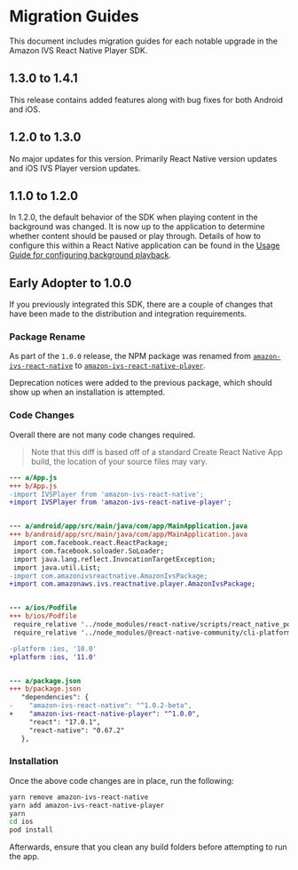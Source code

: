 # Migration Guides

This document includes migration guides for each notable upgrade in the Amazon IVS React Native Player SDK.

## 1.3.0 to 1.4.1

This release contains added features along with bug fixes for both Android and iOS.

## 1.2.0 to 1.3.0

No major updates for this version. Primarily React Native version updates and iOS IVS Player version updates.

## 1.1.0 to 1.2.0

In 1.2.0, the default behavior of the SDK when playing content in the background was changed. It is now up to the application to determine whether content should be paused or play through. Details of how to configure this within a React Native application can be found in the [Usage Guide for configuring background playback](https://github.com/aws/amazon-ivs-react-native-player/blob/main/docs/usage-guide.md#3-playpause-video-in-a-background).

## Early Adopter to 1.0.0

If you previously integrated this SDK, there are a couple of changes that have been made to the distribution and integration requirements.

### Package Rename

As part of the `1.0.0` release, the NPM package was renamed from [`amazon-ivs-react-native`](https://www.npmjs.com/package/amazon-ivs-react-native) to [`amazon-ivs-react-native-player`](https://www.npmjs.com/package/amazon-ivs-react-native-player).

Deprecation notices were added to the previous package, which should show up when an installation is attempted.

### Code Changes

Overall there are not many code changes required.

> Note that this diff is based off of a standard Create React Native App build, the location of your source files may vary.

```diff
--- a/App.js
+++ b/App.js
-import IVSPlayer from 'amazon-ivs-react-native';
+import IVSPlayer from 'amazon-ivs-react-native-player';


--- a/android/app/src/main/java/com/app/MainApplication.java
+++ b/android/app/src/main/java/com/app/MainApplication.java
 import com.facebook.react.ReactPackage;
 import com.facebook.soloader.SoLoader;
 import java.lang.reflect.InvocationTargetException;
 import java.util.List;
-import com.amazonivsreactnative.AmazonIvsPackage;
+import com.amazonaws.ivs.reactnative.player.AmazonIvsPackage;


--- a/ios/Podfile
+++ b/ios/Podfile
 require_relative '../node_modules/react-native/scripts/react_native_pods'
 require_relative '../node_modules/@react-native-community/cli-platform-ios/native_modules'

-platform :ios, '10.0'
+platform :ios, '11.0'


--- a/package.json
+++ b/package.json
   "dependencies": {
-    "amazon-ivs-react-native": "^1.0.2-beta",
+    "amazon-ivs-react-native-player": "^1.0.0",
     "react": "17.0.1",
     "react-native": "0.67.2"
   },
```

### Installation

Once the above code changes are in place, run the following:

```sh
yarn remove amazon-ivs-react-native
yarn add amazon-ivs-react-native-player
yarn
cd ios
pod install
```

Afterwards, ensure that you clean any build folders before attempting to run the app.
